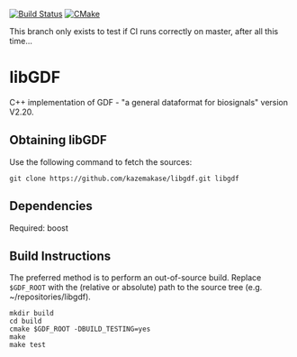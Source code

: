 [![Build Status](https://travis-ci.org/mbillingr/libgdf.svg?branch=master)](https://travis-ci.com/mbillingr/libgdf)
[![CMake](https://github.com/mbillingr/libgdf/actions/workflows/cmake.yml/badge.svg)](https://github.com/mbillingr/libgdf/actions/workflows/cmake.yml)

This branch only exists to test if CI runs correctly on master, after all this time...

libGDF
======

C++ implementation of GDF - "a general dataformat for biosignals" version V2.20. 

Obtaining libGDF
----------------

Use the following command to fetch the sources:

    git clone https://github.com/kazemakase/libgdf.git libgdf
    
Dependencies
------------
Required: boost

Build Instructions
------------------

The preferred method is to perform an out-of-source build.
Replace `$GDF_ROOT` with the (relative or absolute) path to the source
tree (e.g. ~/repositories/libgdf).

    mkdir build
    cd build
    cmake $GDF_ROOT -DBUILD_TESTING=yes
    make
    make test

